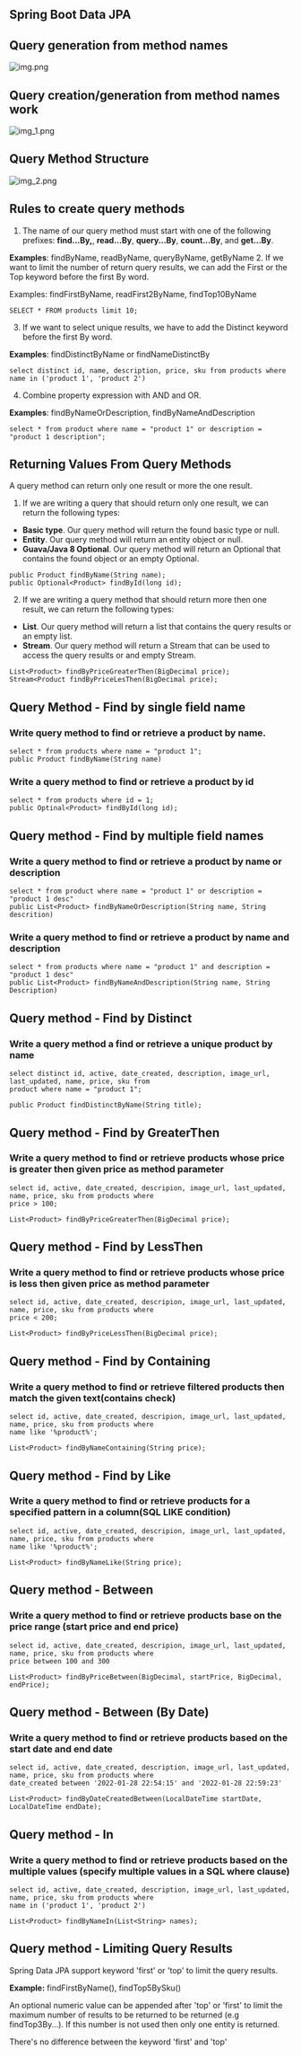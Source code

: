 ## Spring Boot Data JPA

## Query generation from method names
![img.png](img.png)

## Query creation/generation from method names work
![img_1.png](img_1.png)

## Query Method Structure
![img_2.png](img_2.png)

## Rules to create query methods
1. The name of our query method must start with one of the following prefixes: **find...By,**, **read...By**,
**query...By**, **count...By**, and **get...By**.

**Examples**: findByName, readByName, queryByName, getByName
2. If we want to limit the number of return query results, we can add the First or the Top keyword before the first By
word.

Examples: findFirstByName, readFirst2ByName, findTop10ByName

`SELECT * FROM products limit 10;`

3. If we want to select unique results, we have to add the Distinct keyword before the first By word.

**Examples**: findDistinctByName or findNameDistinctBy

`select distinct id, name, description, price, sku from products where name in ('product 1', 'product 2')`

4. Combine property expression with AND and OR.

**Examples**: findByNameOrDescription, findByNameAndDescription

`select * from product where name = "product 1" or description = "product 1 description";`

## Returning Values From Query Methods

A query method can return only one result or more the one result.

1. If we are writing a query that should return only one result, we can return the following types:
- **Basic type**. Our query method will return the found basic type or null.
- **Entity**. Our query method will return an entity object or null.
- **Guava/Java 8 Optional<T>**. Our query method will return an Optional that contains the found object or an empty Optional.

```
public Product findByName(String name);
public Optional<Product> findById(long id);
```

2. If we are writing a query method that should return more then one result, we can return the following types:
- **List<T>**. Our query method will return a list that contains the query results or an empty list.
- **Stream<T>**. Our query method will return a Stream that can be used to access the query results or and empty Stream.

```
List<Product> findByPriceGreaterThen(BigDecimal price);
Stream<Product findByPriceLesThen(BigDecimal price);
```

## Query Method - Find by single field name
### Write query method to find or retrieve a product by name.
```
select * from products where name = "product 1";
public Product findByName(String name)
```

### Write a query method to find or retrieve a product by id
```
select * from products where id = 1;
public Optinal<Product> findById(long id);
```

## Query method - Find by multiple field names
### Write a query method to find or retrieve a product by name or description
```
select * from product where name = "product 1" or description = "product 1 desc"
public List<Product> findByNameOrDescription(String name, String descrition)
```

### Write a query method to find or retrieve a product by name and description
```
select * from products where name = "product 1" and description = "product 1 desc"
public List<Product> findByNameAndDescription(String name, String Description)
```

## Query method - Find by Distinct
### Write a query method a find or retrieve a unique product by name
```
select distinct id, active, date_created, description, image_url, last_updated, name, price, sku from
product where name = "product 1";
```
```
public Product findDistinctByName(String title);
```

## Query method - Find by GreaterThen
### Write a query method to find or retrieve products whose price is greater then given price as method parameter
```
select id, active, date_created, descripion, image_url, last_updated, name, price, sku from products where 
price > 100;
```
```
List<Product> findByPriceGreaterThen(BigDecimal price);
```

## Query method - Find by LessThen
### Write a query method to find or retrieve products whose price is less then given price as method parameter
```
select id, active, date_created, descripion, image_url, last_updated, name, price, sku from products where 
price < 200;
```
```
List<Product> findByPriceLessThen(BigDecimal price);
```

## Query method - Find by Containing
### Write a query method to find or retrieve filtered products then match the given text(contains check)
```
select id, active, date_created, descripion, image_url, last_updated, name, price, sku from products where 
name like '%product%';
```
```
List<Product> findByNameContaining(String price);
```

## Query method - Find by Like
### Write a query method to find or retrieve products for a specified pattern in a column(SQL LIKE condition)
```
select id, active, date_created, descripion, image_url, last_updated, name, price, sku from products where 
name like '%product%';
```
```
List<Product> findByNameLike(String price);
```

## Query method - Between
### Write a query method to find or retrieve products base on the price range (start price and end price)
```
select id, active, date_created, descripion, image_url, last_updated, name, price, sku from products where 
price between 100 and 300
```
```
List<Product> findByPriceBetween(BigDecimal, startPrice, BigDecimal, endPrice);
```

## Query method - Between (By Date)
### Write a query method to find or retrieve products based on the start date and end date
```
select id, active, date_created, description, image_url, last_updated, name, price, sku from products where
date_created between '2022-01-28 22:54:15' and '2022-01-28 22:59:23'
```
```
List<Product> findByDateCreatedBetween(LocalDateTime startDate, LocalDateTime endDate);
```

## Query method - In
### Write a query method to find or retrieve products based on the multiple values (specify multiple values in a SQL where clause)
```
select id, active, date_created, description, image_url, last_updated, name, price, sku from products where
name in ('product 1', 'product 2')
```
```
List<Product> findByNameIn(List<String> names);
```

## Query method - Limiting Query Results
Spring Data JPA support keyword 'first' or 'top' to limit the query results.

**Example:** findFirstByName(), findTop5BySku()

An optional numeric value can be appended after 'top' or 'first' to limit the maximum number of results to be returned
to be returned (e.g findTop3By...). If this number is not used then only one entity is returned.

There's no difference between the keyword 'first' and 'top'